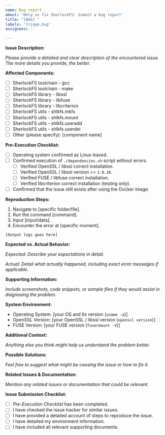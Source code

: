 ```yaml
---
name: Bug report
about: 'Help us fix SherlockFS: Submit a bug report'
title: "[BUG] "
labels: 'triage,bug'
assignees: ''

---
```


**Issue Description:**

*Please provide a detailed and clear description of the encountered issue. The more details you provide, the better.*

**Affected Components:**

- [ ] SherlockFS toolchain - gcc
- [ ] SherlockFS toolchain - make
- [ ] SherlockFS library - libssl
- [ ] SherlockFS library - libfuse
- [ ] SherlockFS library - libcriterion
- [ ] SherlockFS utils - shlkfs.mkfs
- [ ] SherlockFS utils - shlkfs.mount
- [ ] SherlockFS utils - shlkfs.useradd
- [ ] SherlockFS utils - shlkfs.userdel
- [ ] Other (please specify): [component name]

**Pre-Execution Checklist:**

- [ ] Operating system confirmed as Linux-based.
- [ ] Confirmed execution of `./dependencies.sh` script without errors.
  - [ ] Verified OpenSSL / libssl correct installation.
  - [ ] Verified OpenSSL / libssl version >= `3.0.10`.
  - [ ] Verified FUSE / libfuse correct installation.
  - [ ] Verified libcriterion correct installation (testing only).
- [ ] Confirmed that the issue still exists after using the Docker image.

**Reproduction Steps:**

1. Navigate to [specific folder/file].
2. Run the command [command].
3. Input [input/data].
4. Encounter the error at [specific moment].

```log
[Output logs goes here]
```

**Expected vs. Actual Behavior:**

*Expected:*
*Describe your expectations in detail.*

*Actual:*
*Detail what actually happened, including exact error messages if applicable.*

**Supporting Information:**

*Include screenshots, code snippets, or sample files if they would assist in diagnosing the problem.*

**System Environment:**

- Operating System: [your OS and its version (`uname -a`)]
- OpenSSL Version: [your OpenSSL / libssl version (`openssl version`)]
- FUSE Version: [your FUSE version (`fusermount -V`)]

**Additional Context:**

*Anything else you think might help us understand the problem better.*

**Possible Solutions:**

*Feel free to suggest what might be causing the issue or how to fix it.*

**Related Issues & Documentation:**

*Mention any related issues or documentation that could be relevant.*

**Issue Submission Checklist:**

- [ ] *Pre-Execution Checklist* has been completed.
- [ ] I have checked the issue tracker for similar issues.
- [ ] I have provided a detailed account of steps to reproduce the issue.
- [ ] I have detailed my environment information.
- [ ] I have included all relevant supporting documents.
